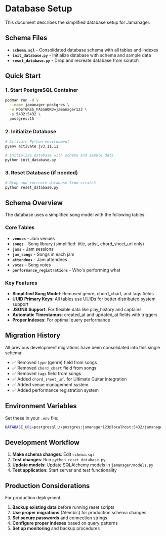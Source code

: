 # Database Setup

This document describes the simplified database setup for Jamanager.

## Schema Files

- **`schema.sql`** - Consolidated database schema with all tables and indexes
- **`init_database.py`** - Initialize database with schema and sample data
- **`reset_database.py`** - Drop and recreate database from scratch

## Quick Start

### 1. Start PostgreSQL Container

```bash
podman run -d \
  --name jamanager-postgres \
  -e POSTGRES_PASSWORD=jamanager123 \
  -p 5432:5432 \
  postgres:15
```

### 2. Initialize Database

```bash
# Activate Python environment
pyenv activate jv3.11.11

# Initialize database with schema and sample data
python init_database.py
```

### 3. Reset Database (if needed)

```bash
# Drop and recreate database from scratch
python reset_database.py
```

## Schema Overview

The database uses a simplified song model with the following tables:

### Core Tables

- **`venues`** - Jam venues
- **`songs`** - Song library (simplified: title, artist, chord_sheet_url only)
- **`jams`** - Jam sessions
- **`jam_songs`** - Songs in each jam
- **`attendees`** - Jam attendees
- **`votes`** - Song votes
- **`performance_registrations`** - Who's performing what

### Key Features

- **Simplified Song Model**: Removed genre, chord_chart, and tags fields
- **UUID Primary Keys**: All tables use UUIDs for better distributed system support
- **JSONB Support**: For flexible data like play_history and captains
- **Automatic Timestamps**: created_at and updated_at fields with triggers
- **Proper Indexes**: For optimal query performance

## Migration History

All previous development migrations have been consolidated into this single schema:

- ✅ Removed `type` (genre) field from songs
- ✅ Removed `chord_chart` field from songs  
- ✅ Removed `tags` field from songs
- ✅ Added `chord_sheet_url` for Ultimate Guitar integration
- ✅ Added venue management system
- ✅ Added performance registration system

## Environment Variables

Set these in your `.env` file:

```bash
DATABASE_URL=postgresql://postgres:jamanager123@localhost:5432/jamanager
```

## Development Workflow

1. **Make schema changes**: Edit `schema.sql`
2. **Test changes**: Run `python reset_database.py`
3. **Update models**: Update SQLAlchemy models in `jamanager/models.py`
4. **Test application**: Start server and test functionality

## Production Considerations

For production deployment:

1. **Backup existing data** before running reset scripts
2. **Use proper migrations** (Alembic) for production schema changes
3. **Set secure passwords** and connection strings
4. **Configure proper indexes** based on query patterns
5. **Set up monitoring** and backup procedures
